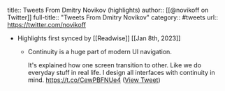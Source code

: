title:: Tweets From Dmitry Novikov (highlights)
author:: [[@novikoff on Twitter]]
full-title:: "Tweets From Dmitry Novikov"
category:: #tweets
url:: https://twitter.com/novikoff

- Highlights first synced by [[Readwise]] [[Jan 8th, 2023]]
	- Continuity is a huge part of modern UI navigation. 
	  
	  It's explained how one screen transition to other. Like we do everyday stuff in real life. I design all interfaces with continuity in mind. https://t.co/CewPBFNUe4 ([View Tweet](https://twitter.com/novikoff/status/1611689239481143296))